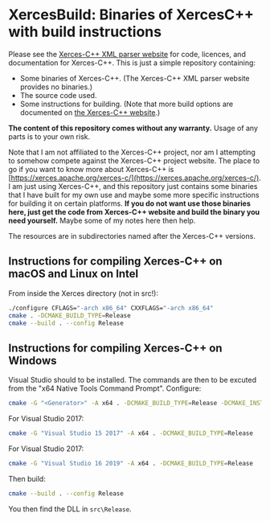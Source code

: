 # XercesBuild: Binaries of XercesC++ with build instructions

Please see the [Xerces-C++ XML parser website](https://xerces.apache.org/xerces-c/) for code, licences, and documentation for Xerces-C++. This is just a simple repository containing:

- Some binaries of Xerces-C++. (The Xerces-C++ XML parser website provides no binaries.)
- The source code used.
- Some instructions for building. (Note that more build options are documented on [the Xerces-C++ website](hhttps://xerces.apache.org/xerces-c/build-3.html.).)

**The content of this repository comes without any warranty.** Usage of any parts is to your own risk.

Note that I am not affiliated to the Xerces-C++ project, nor am I attempting to somehow compete against the Xerces-C++ project website. The place to go if you want to know more about Xerces-C++ is [https://xerces.apache.org/xerces-c/](https://xerces.apache.org/xerces-c/). I am just using Xerces-C++, and this repository just contains some binaries that I have built for my own use and maybe some more specific instructions for building it on certain platforms. **If you do not want use those binaries here, just get the code from Xerces-C++ website and build the binary you need yourself.** Maybe some of my notes here then help.

The resources are in subdirectories named after the Xerces-C++ versions.

## Instructions for compiling Xerces-C++ on macOS and Linux on Intel

From inside the Xerces directory (not in src!):

```bash
./configure CFLAGS="-arch x86_64" CXXFLAGS="-arch x86_64"
cmake . -DCMAKE_BUILD_TYPE=Release
cmake --build . --config Release
```

## Instructions for compiling Xerces-C++ on Windows

Visual Studio should to be installed. The commands are then to be excuted from the "x64 Native Tools Command Prompt". Configure:

```bash
cmake -G "<Generator>" -A x64 . -DCMAKE_BUILD_TYPE=Release -DCMAKE_INSTALL_PREFIX=<path to install directory>
```

For Visual Studio 2017:

```bash
cmake -G "Visual Studio 15 2017" -A x64 . -DCMAKE_BUILD_TYPE=Release
```

For Visual Studio 2017:

```bash
cmake -G "Visual Studio 16 2019" -A x64 . -DCMAKE_BUILD_TYPE=Release
```

Then build:

```bash
cmake --build . --config Release
```

You then find the DLL in `src\Release`.